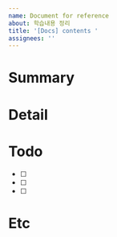 ```yaml
---
name: Document for reference
about: 학습내용 정리
title: '[Docs] contents '
assignees: ''
---
```


# Summary

# Detail

# Todo

- [ ]
- [ ]
- [ ]

# Etc

